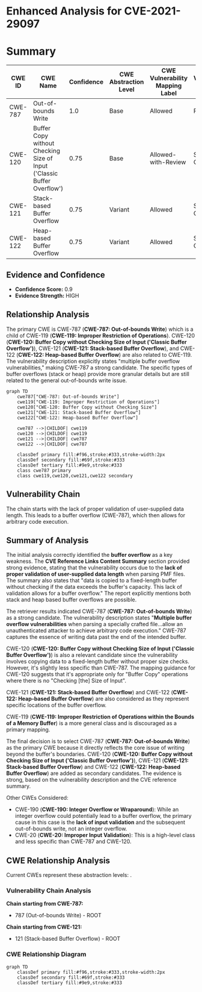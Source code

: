 # Enhanced Analysis for CVE-2021-29097

# Summary
| CWE ID | CWE Name | Confidence | CWE Abstraction Level | CWE Vulnerability Mapping Label | CWE-Vulnerability Mapping Notes |
|---|---|---|---|---|---|
| CWE-787 | Out-of-bounds Write | 1.0 | Base | Allowed | Primary CWE |
| CWE-120 | Buffer Copy without Checking Size of Input ('Classic Buffer Overflow') | 0.75 | Base | Allowed-with-Review | Secondary Candidate |
| CWE-121 | Stack-based Buffer Overflow | 0.75 | Variant | Allowed | Secondary Candidate |
| CWE-122 | Heap-based Buffer Overflow | 0.75 | Variant | Allowed | Secondary Candidate |

## Evidence and Confidence

*   **Confidence Score:** 0.9
*   **Evidence Strength:** HIGH

## Relationship Analysis
The primary CWE is CWE-787 (**CWE-787: Out-of-bounds Write**) which is a child of CWE-119 (**CWE-119: Improper Restriction of Operations**). CWE-120 (**CWE-120: Buffer Copy without Checking Size of Input ('Classic Buffer Overflow')**), CWE-121 (**CWE-121: Stack-based Buffer Overflow**), and CWE-122 (**CWE-122: Heap-based Buffer Overflow**) are also related to CWE-119. The vulnerability description explicitly states "multiple buffer overflow vulnerabilities," making CWE-787 a strong candidate. The specific types of buffer overflows (stack or heap) provide more granular details but are still related to the general out-of-bounds write issue.

```mermaid
graph TD
    cwe787["CWE-787: Out-of-bounds Write"]
    cwe119["CWE-119: Improper Restriction of Operations"]
    cwe120["CWE-120: Buffer Copy without Checking Size"]
    cwe121["CWE-121: Stack-based Buffer Overflow"]
    cwe122["CWE-122: Heap-based Buffer Overflow"]

    cwe787 -->|CHILDOF| cwe119
    cwe120 -->|CHILDOF| cwe119
    cwe121 -->|CHILDOF| cwe787
    cwe122 -->|CHILDOF| cwe787
    
    classDef primary fill:#f96,stroke:#333,stroke-width:2px
    classDef secondary fill:#69f,stroke:#333
    classDef tertiary fill:#9e9,stroke:#333
    class cwe787 primary
    class cwe119,cwe120,cwe121,cwe122 secondary
```

## Vulnerability Chain
The chain starts with the lack of proper validation of user-supplied data length. This leads to a buffer overflow (CWE-787), which then allows for arbitrary code execution.

## Summary of Analysis
The initial analysis correctly identified the **buffer overflow** as a key weakness. The **CVE Reference Links Content Summary** section provided strong evidence, stating that the vulnerability occurs due to the **lack of proper validation of user-supplied data length** when parsing PMF files. The summary also states that "data is copied to a fixed-length buffer without checking if the data exceeds the buffer's capacity. This lack of validation allows for a buffer overflow." The report explicitly mentions both stack and heap based buffer overflows are possible.

The retriever results indicated CWE-787 (**CWE-787: Out-of-bounds Write**) as a strong candidate. The vulnerability description states "**Multiple buffer overflow vulnerabilities** when parsing a specially crafted file...allow an unauthenticated attacker to achieve arbitrary code execution." CWE-787 captures the essence of writing data past the end of the intended buffer.

CWE-120 (**CWE-120: Buffer Copy without Checking Size of Input ('Classic Buffer Overflow')**) is also a relevant candidate since the vulnerability involves copying data to a fixed-length buffer without proper size checks. However, it's slightly less specific than CWE-787. The mapping guidance for CWE-120 suggests that it's appropriate only for "Buffer Copy" operations where there is no "Checking [the] Size of Input".

CWE-121 (**CWE-121: Stack-based Buffer Overflow**) and CWE-122 (**CWE-122: Heap-based Buffer Overflow**) are also considered as they represent specific locations of the buffer overflow.

CWE-119 (**CWE-119: Improper Restriction of Operations within the Bounds of a Memory Buffer**) is a more general class and is discouraged as a primary mapping.

The final decision is to select CWE-787 (**CWE-787: Out-of-bounds Write**) as the primary CWE because it directly reflects the core issue of writing beyond the buffer's boundaries. CWE-120 (**CWE-120: Buffer Copy without Checking Size of Input ('Classic Buffer Overflow')**), CWE-121 (**CWE-121: Stack-based Buffer Overflow**) and CWE-122 (**CWE-122: Heap-based Buffer Overflow**) are added as secondary candidates. The evidence is strong, based on the vulnerability description and the CVE reference summary.

Other CWEs Considered:
- CWE-190 (**CWE-190: Integer Overflow or Wraparound**): While an integer overflow could potentially lead to a buffer overflow, the primary cause in this case is the **lack of input validation** and the subsequent out-of-bounds write, not an integer overflow.
- CWE-20 (**CWE-20: Improper Input Validation**): This is a high-level class and less specific than CWE-787 and CWE-120.


## CWE Relationship Analysis

Current CWEs represent these abstraction levels: .


### Vulnerability Chain Analysis

**Chain starting from CWE-787:**
- 787 (Out-of-bounds Write) - ROOT


**Chain starting from CWE-121:**
- 121 (Stack-based Buffer Overflow) - ROOT



### CWE Relationship Diagram

```mermaid
graph TD
    classDef primary fill:#f96,stroke:#333,stroke-width:2px
    classDef secondary fill:#69f,stroke:#333
    classDef tertiary fill:#9e9,stroke:#333
```